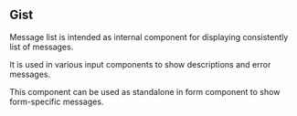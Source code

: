 ## Gist 

Message list is intended as internal component for displaying consistently list of messages.

It is used in various input components to show descriptions and error messages.

This component can be used as standalone in form component to show form-specific messages.
